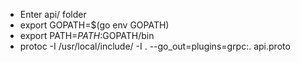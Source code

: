  - Enter api/ folder
 - export GOPATH=$(go env GOPATH)
 - export PATH=$PATH:$GOPATH/bin
 - protoc -I /usr/local/include/ -I . --go_out=plugins=grpc:. api.proto